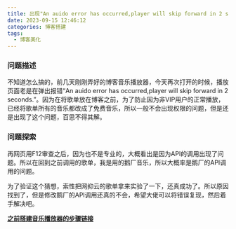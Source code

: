 ```yaml
---
title: 出现"An auido error has occurred,player will skip forward in 2 seconds."错误！
date: 2023-09-15 12:46:12
categories: 博客搭建
tags:
  - 博客美化
---
```


### 问题描述

不知道怎么搞的，前几天刚刚弄好的博客音乐播放器，今天再次打开的时候，播放页面老是在弹出报错“An auido error has occurred,player will skip forward in 2 seconds.”。因为在将歌单放在博客之前，为了防止因为非VIP用户的正常播放，已经将歌单所有的音乐都改成了免费音乐，所以一般不会出现权限的问题，但是还是出现了这个问题，百思不得其解。

### 问题探索

再网页用F12审查之后，因为也不是专业的，大概看出是因为API的调用出现了问题。所以在回到之前调用的歌单，我是用的鹅厂音乐，所以大概率是鹅厂的API调用的问题。   

为了验证这个猜想，索性把网抑云的歌单拿来实验了一下，还真成功了。所以原因找到了，但是修改鹅厂的API调用还真的不会，希望大佬可以将错误复现，然后着手解决吧。

[**之前搭建音乐播放器的步骤链接**](https://nustarain.gitee.io/2023/09/07/hexo-music/)